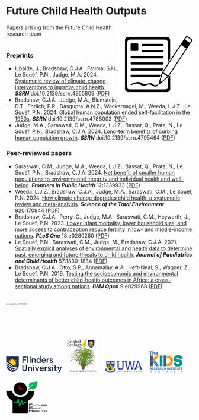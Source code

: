 # Future Child Health Outputs
<img align="right" src="www/paper.png" width="200" style="margin-top: 20px">

Papers arising from the Future Child Health research team<br>
<br>

### Preprints
- Ubalde, J., Bradshaw, C.J.A., Fatima, S.H., Le Souëf, P.N., Judge, M.A. 2024. <a href="10.2139/ssrn.4955809">Systematic review of climate-change interventions to improve child health</a>. <strong><em>SSRN</em></strong> doi:10.2139/ssrn.4955809 (<a href="https://github.com/FutureChildHealth/Outputs/blob/main/PDF/Ubalde%20et%20al.%202024-SSRN(preprint).pdf">PDF</a>)
- Bradshaw, C.J.A., Judge, M.A., Blumstein, D.T., Ehrlich, P.R., Dasgupta, A.N.Z., Wackernagel, M., Weeda, L.J.Z., Le Souëf, P.N. 2024. <a href="http://doi.org/10.2139/ssrn.4788003">Global human population ended self-facilitation in the 1950s</a>. <strong><em>SSRN</em></strong> doi:10.2139/ssrn.4788003 (<a href="https://github.com/FutureChildHealth/Outputs/blob/main/PDF/Bradshaw%20et%20al.%202024-SSRN(preprint).pdf">PDF</a>)
- Judge, M.A., Saraswati, C.M., Weeda, L.J.Z., Bassat, Q., Prata, N., Le Souëf, P.N., Bradshaw, C.J.A. 2024. <a href="http://doi.org/10.2139/ssrn.4795464">Long-term benefits of curbing human population growth</a>. <strong><em>SSRN</em></strong> doi:10.2139/ssrn.4795464 (<a href="https://github.com/FutureChildHealth/Outputs/blob/main/PDF/Judge%20et%20al.%202024-SSRN.pdf">PDF</a>)

### Peer-reviewed papers
- Saraswati, C.M., Judge, M.A., Weeda, L.J.Z., Bassat, Q., Prata, N., Le Souëf, P.N., Bradshaw, C.J.A. 2024. <a href="https://doi.org/10.3389/fpubh.2024.1339933">Net benefit of smaller human populations to environmental integrity and individual health and well-being</a>. <strong><em>Frontiers in Public Health</em></strong> 12:1339933 (<a href="https://github.com/FutureChildHealth/Outputs/blob/main/PDF/Saraswati%20et%20al.%202024-FPH.pdf">PDF</a>)
- Weeda, L.J.Z., Bradshaw, C.J.A., Judge, M.A., Saraswati, C.M., Le Souëf, P.N. 2024. <a href="http://doi.org/10.1016/j.scitotenv.2024.170944">How climate change degrades child health: a systematic review and meta-analysis</a>. <strong><em>Science of the Total Environment</em></strong> 920:170944 (<a href="https://github.com/FutureChildHealth/Outputs/blob/main/PDF/Weeda%20et%20al.%202024-Sci%20Tot%20Environ.pdf">PDF</a>)
- Bradshaw, C.J.A., Perry, C., Judge, M.A., Saraswati, C.M., Heyworth, J., Le Souëf, P.N. 2023. <a href="https://doi.org/10.1371/journal.pone.0280260">Lower infant mortality, lower household size, and more access to contraception reduce fertility in low- and middle-income nations</a>. <strong><em>PLoS One</em></strong> 18:e0280260 (<a href="https://github.com/FutureChildHealth/Outputs/blob/main/PDF/Bradshaw%20et%20al.%202023-PLoS%20One.pdf">PDF</a>)
- Le Souëf, P.N., Saraswati, C.M., Judge, M., Bradshaw, C.J.A. 2021. <a href="https://doi.org/10.1111/jpc.15822">Spatially explicit analyses of environmental and health data to determine past, emerging and future threats to child health</a>. <strong><em>Journal of Paediatrics and Child Health</em></strong> 57:1830-1834 (<a href="https://github.com/FutureChildHealth/Outputs/blob/main/PDF/Le%20Souëf%20et%20al.%202021-J%20Paediatr%20Child%20Health.pdf">PDF</a>)
- Bradshaw, C.J.A., Otto, S.P., Annamalay, A.A., Heft-Neal, S., Wagner, Z., Le Souëf, P.N. 2019. <a href="https://doi.org/10.1136/bmjopen-2019-029968">Testing the socioeconomic and environmental determinants of better child-health outcomes in Africa: a cross-sectional study among nations</a>. <strong><em>BMJ Open</em></strong> 9:e029968 (<a href="https://github.com/FutureChildHealth/Outputs/blob/main/PDF/Bradshaw%20et%20al.%202019-BMJ%20Open.pdf">PDF</a>)
<br>
<p style="font-size:5px">last updated 04.10.2024</small></p><br>
<br>
<br>
<p><a href="https://www.flinders.edu.au"><img align="bottom-left" src="www/Flinders_University_Logo_Horizontal_RGB_Master.png" alt="Flinders University" width="150" style="margin-top: 20px"></a> &nbsp; <a href="https://globalecologyflinders.com"><img align="bottom-left" src="www/GEL Logo Kaurna New Transp.png" alt="Global Ecology Lab" width="85" style="margin-top: 20px"></a> &nbsp; &nbsp; <a href="https://www.uwa.edu.au/"><img align="bottom-left" src="www/UWA.png" alt="UWA" width="100" style="margin-top: 20px"></a> &nbsp; &nbsp; <a href="https://www.thekids.org.au"><img align="bottom-left" src="www/TheKids-Logo.png" alt="The Kids Research Institute" width="90" style="margin-top: 20px"></a> &nbsp; &nbsp; <a href="https://github.com/FutureChildHealth"><img align="bottom-left" src="www/FCHlogoWordsTransp.png" alt="Future Child Health" width="110" style="margin-top: 20px"></a></p>

